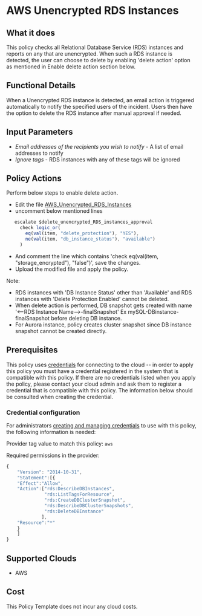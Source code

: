 # AWS Unencrypted RDS Instances

## What it does

This policy checks all Relational Database Service (RDS) instances and reports on any that are unencrypted. When such a RDS instance is detected, the user can choose to delete by enabling 'delete action' option as mentioned in Enable delete action section below.

## Functional Details

When a Unencrypted RDS instance is detected, an email action is triggered automatically to notify the specified users of the incident. Users then have the option to delete the RDS instance after manual approval if needed.

## Input Parameters

- *Email addresses of the recipients you wish to notify* - A list of email addresses to notify
- *Ignore tags* - RDS instances with any of these tags will be ignored

## Policy Actions

Perform below steps to enable delete action.

- Edit the file [AWS_Unencrypted_RDS_Instances](https://github.com/rightscale/policy_templates/tree/master/security/aws/rds_unencrypted/AWS_Unencrypted_RDS_Instances.pt)
- uncomment below mentioned lines

```javascript
   escalate $delete_unencrypted_RDS_instances_approval
     check logic_or(
       eq(val(item, "delete_protection"), "YES"),
       ne(val(item, "db_instance_status"), "available")
     )
```

- And comment the line which contains 'check eq(val(item, "storage_encrypted"), "false")', save the changes.
- Upload the modified file and apply the policy.

Note:

- RDS instances with 'DB Instance Status' other than 'Available' and RDS instances with 'Delete Protection Enabled' cannot be deleted.
- When delete action is performed, DB snapshot gets created with name '<--RDS Instance Name-->-finalSnapshot' Ex mySQL-DBinstance-finalSnapshot before deleting DB instance.
- For Aurora instance, policy creates cluster snapshot since DB instance snapshot cannot be created directly.

## Prerequisites

This policy uses [credentials](https://docs.rightscale.com/policies/users/guides/credential_management.html) for connecting to the cloud -- in order to apply this policy you must have a credential registered in the system that is compatible with this policy. If there are no credentials listed when you apply the policy, please contact your cloud admin and ask them to register a credential that is compatible with this policy. The information below should be consulted when creating the credential.

### Credential configuration

For administrators [creating and managing credentials](https://docs.rightscale.com/policies/users/guides/credential_management.html) to use with this policy, the following information is needed:

Provider tag value to match this policy: `aws`

Required permissions in the provider:

```javascript
{
    "Version": "2014-10-31",
    "Statement":[{
    "Effect":"Allow",
    "Action":["rds:DescribeDBInstances",
              "rds:ListTagsForResource",
              "rds:CreateDBClusterSnapshot",
              "rds:DescribeDBClusterSnapshots",
              "rds:DeleteDBInstance"
             ],
    "Resource":"*"
    }
    ]
}
```

## Supported Clouds

- AWS

## Cost

This Policy Template does not incur any cloud costs.

